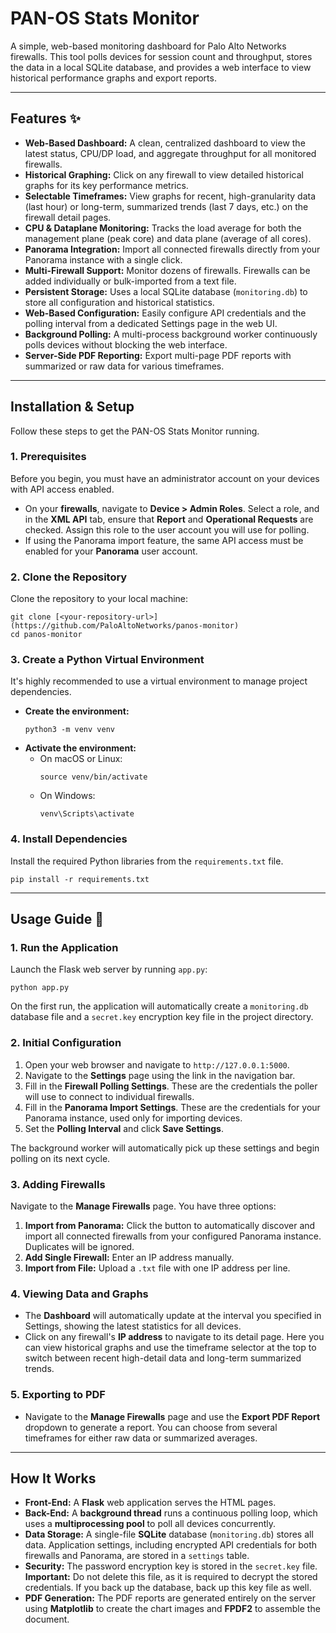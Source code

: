 # PAN-OS Stats Monitor

A simple, web-based monitoring dashboard for Palo Alto Networks firewalls. This tool polls devices for session count and throughput, stores the data in a local SQLite database, and provides a web interface to view historical performance graphs and export reports.



---
## Features ✨

* **Web-Based Dashboard:** A clean, centralized dashboard to view the latest status, CPU/DP load, and aggregate throughput for all monitored firewalls.
* **Historical Graphing:** Click on any firewall to view detailed historical graphs for its key performance metrics.
* **Selectable Timeframes:** View graphs for recent, high-granularity data (last hour) or long-term, summarized trends (last 7 days, etc.) on the firewall detail pages.
* **CPU & Dataplane Monitoring:** Tracks the load average for both the management plane (peak core) and data plane (average of all cores).
* **Panorama Integration:** Import all connected firewalls directly from your Panorama instance with a single click.
* **Multi-Firewall Support:** Monitor dozens of firewalls. Firewalls can be added individually or bulk-imported from a text file.
* **Persistent Storage:** Uses a local SQLite database (`monitoring.db`) to store all configuration and historical statistics.
* **Web-Based Configuration:** Easily configure API credentials and the polling interval from a dedicated Settings page in the web UI.
* **Background Polling:** A multi-process background worker continuously polls devices without blocking the web interface.
* **Server-Side PDF Reporting:** Export multi-page PDF reports with summarized or raw data for various timeframes.

---
## Installation & Setup

Follow these steps to get the PAN-OS Stats Monitor running.

### 1. Prerequisites

Before you begin, you must have an administrator account on your devices with API access enabled.

* On your **firewalls**, navigate to **Device > Admin Roles**. Select a role, and in the **XML API** tab, ensure that **Report** and **Operational Requests** are checked. Assign this role to the user account you will use for polling.
* If using the Panorama import feature, the same API access must be enabled for your **Panorama** user account.

### 2. Clone the Repository

Clone the repository to your local machine:
```
git clone [<your-repository-url>](https://github.com/PaloAltoNetworks/panos-monitor)
cd panos-monitor
```

### 3. Create a Python Virtual Environment

It's highly recommended to use a virtual environment to manage project dependencies.

* **Create the environment:**
    ```
    python3 -m venv venv
    ```
* **Activate the environment:**
    * On macOS or Linux:
        ```
        source venv/bin/activate
        ```
    * On Windows:
        ```
        venv\Scripts\activate
        ```

### 4. Install Dependencies

Install the required Python libraries from the `requirements.txt` file.
```
pip install -r requirements.txt
```

---
## Usage Guide 🚀

### 1. Run the Application

Launch the Flask web server by running `app.py`:
```
python app.py
```
On the first run, the application will automatically create a `monitoring.db` database file and a `secret.key` encryption key file in the project directory.

### 2. Initial Configuration

1.  Open your web browser and navigate to `http://127.0.0.1:5000`.
2.  Navigate to the **Settings** page using the link in the navigation bar.
3.  Fill in the **Firewall Polling Settings**. These are the credentials the poller will use to connect to individual firewalls.
4.  Fill in the **Panorama Import Settings**. These are the credentials for your Panorama instance, used only for importing devices.
5.  Set the **Polling Interval** and click **Save Settings**.

The background worker will automatically pick up these settings and begin polling on its next cycle.

### 3. Adding Firewalls

Navigate to the **Manage Firewalls** page. You have three options:
1.  **Import from Panorama:** Click the button to automatically discover and import all connected firewalls from your configured Panorama instance. Duplicates will be ignored.
2.  **Add Single Firewall:** Enter an IP address manually.
3.  **Import from File:** Upload a `.txt` file with one IP address per line.

### 4. Viewing Data and Graphs

* The **Dashboard** will automatically update at the interval you specified in Settings, showing the latest statistics for all devices.
* Click on any firewall's **IP address** to navigate to its detail page. Here you can view historical graphs and use the timeframe selector at the top to switch between recent high-detail data and long-term summarized trends.

### 5. Exporting to PDF

* Navigate to the **Manage Firewalls** page and use the **Export PDF Report** dropdown to generate a report. You can choose from several timeframes for either raw data or summarized averages.

---
## How It Works

* **Front-End:** A **Flask** web application serves the HTML pages.
* **Back-End:** A **background thread** runs a continuous polling loop, which uses a **multiprocessing pool** to poll all devices concurrently.
* **Data Storage:** A single-file **SQLite** database (`monitoring.db`) stores all data. Application settings, including encrypted API credentials for both firewalls and Panorama, are stored in a `settings` table.
* **Security:** The password encryption key is stored in the `secret.key` file. **Important:** Do not delete this file, as it is required to decrypt the stored credentials. If you back up the database, back up this key file as well.
* **PDF Generation:** The PDF reports are generated entirely on the server using **Matplotlib** to create the chart images and **FPDF2** to assemble the document.
